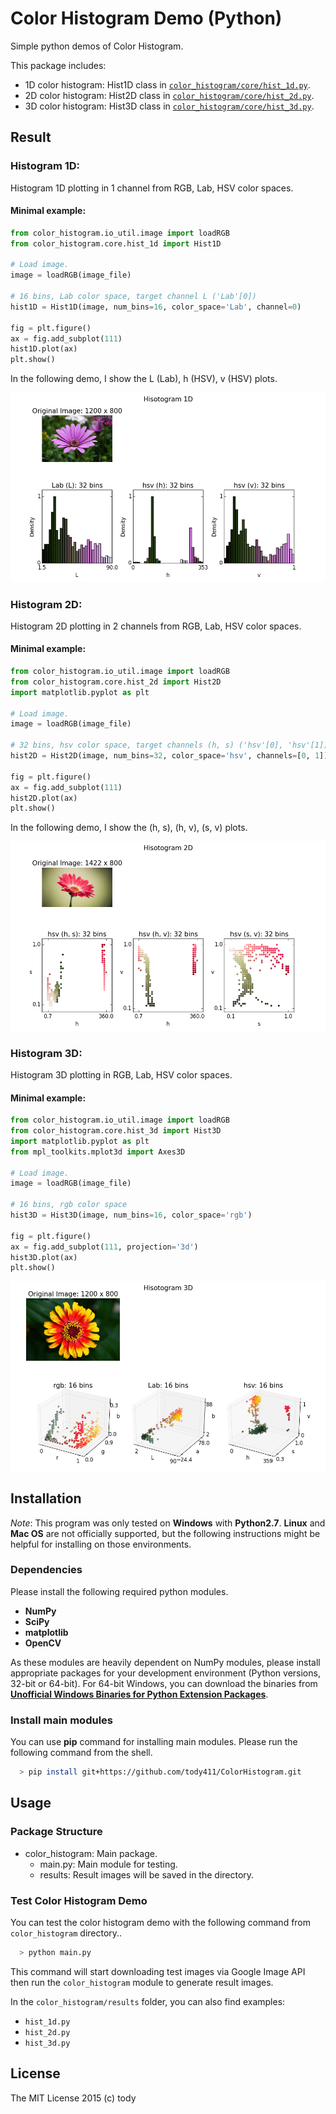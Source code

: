 
Color Histogram Demo (Python)
====

Simple python demos of Color Histogram.

This package includes:

* 1D color histogram: Hist1D class in [```color_histogram/core/hist_1d.py```](color_histogram/core/hist_1d.py).
* 2D color histogram: Hist2D class in [```color_histogram/core/hist_2d.py```](color_histogram/core/hist_2d.py).
* 3D color histogram: Hist3D class in [```color_histogram/core/hist_3d.py```](color_histogram/core/hist_3d.py).

## Result

### Histogram 1D:

Histogram 1D plotting in 1 channel from RGB, Lab, HSV color spaces.

#### Minimal example:

``` python
from color_histogram.io_util.image import loadRGB
from color_histogram.core.hist_1d import Hist1D

# Load image.
image = loadRGB(image_file)

# 16 bins, Lab color space, target channel L ('Lab'[0])
hist1D = Hist1D(image, num_bins=16, color_space='Lab', channel=0)

fig = plt.figure()
ax = fig.add_subplot(111)
hist1D.plot(ax)
plt.show()

```

In the following demo, I show the L (Lab), h (HSV), v (HSV) plots.

![Histogram 1D](color_histogram/results/flower_2_hist1D.png)

### Histogram 2D:

Histogram 2D plotting in 2 channels from RGB, Lab, HSV color spaces.

#### Minimal example:

``` python
from color_histogram.io_util.image import loadRGB
from color_histogram.core.hist_2d import Hist2D
import matplotlib.pyplot as plt

# Load image.
image = loadRGB(image_file)

# 32 bins, hsv color space, target channels (h, s) ('hsv'[0], 'hsv'[1])
hist2D = Hist2D(image, num_bins=32, color_space='hsv', channels=[0, 1])

fig = plt.figure()
ax = fig.add_subplot(111)
hist2D.plot(ax)
plt.show()
```

In the following demo, I show the (h, s), (h, v), (s, v) plots.

![Histogram 2D](color_histogram/results/flower_1_hist2D.png)

### Histogram 3D:

Histogram 3D plotting in RGB, Lab, HSV color spaces.

#### Minimal example:

``` python
from color_histogram.io_util.image import loadRGB
from color_histogram.core.hist_3d import Hist3D
import matplotlib.pyplot as plt
from mpl_toolkits.mplot3d import Axes3D

# Load image.
image = loadRGB(image_file)

# 16 bins, rgb color space
hist3D = Hist3D(image, num_bins=16, color_space='rgb')

fig = plt.figure()
ax = fig.add_subplot(111, projection='3d')
hist3D.plot(ax)
plt.show()

```

![Histogram 3D](color_histogram/results/flower_0_hist3D.png)

## Installation

*Note*: This program was only tested on **Windows** with **Python2.7**.
**Linux** and **Mac OS** are not officially supported,
but the following instructions might be helpful for installing on those environments.

### Dependencies
Please install the following required python modules.

* **NumPy**
* **SciPy**
* **matplotlib**
* **OpenCV**

As these modules are heavily dependent on NumPy modules, please install appropriate packages for your development environment (Python versions, 32-bit or 64-bit).
For 64-bit Windows, you can download the binaries from [**Unofficial Windows Binaries for Python Extension Packages**](http://www.lfd.uci.edu/~gohlke/pythonlibs/).

<!-- This program also uses **docopt** for CLI.
**docopt** will be installed automatically through the following **pip** command for main modules. -->

### Install main modules

You can use **pip** command for installing main modules.
Please run the following command from the shell.

``` bash
  > pip install git+https://github.com/tody411/ColorHistogram.git
```

## Usage
### Package Structure
* color_histogram: Main package.
    - main.py: Main module for testing.
    - results: Result images will be saved in the directory.

### Test Color Histogram Demo
You can test the color histogram demo with the following command from ```color_histogram``` directory..
``` bash
  > python main.py
```

This command will start downloading test images via Google Image API then run the ```color_histogram``` module to generate result images.

In the ```color_histogram/results``` folder, you can also find examples:

* ```hist_1d.py```
* ```hist_2d.py```
* ```hist_3d.py```

<!-- ## API Document

API document will be managed by [doxygen](http://www.stack.nl/~dimitri/doxygen/) framework.
Online version is provided in the following link:
* [**inversetoon API Document**](http://tody411.github.io/InverseToon/index.html) (html)

For a local copy, please use the following doxygen command from *doxygen* directory.
``` bash
  > doxygen doxygen_config
``` -->

<!-- ## Future tasks

* [ ] Performance tests. -->

## License

The MIT License 2015 (c) tody